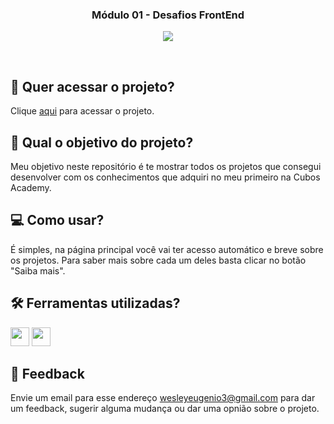 <h3 align="center">
 Módulo 01 - Desafios FrontEnd 
</h3>

<p align="center">
 <img src="https://img.shields.io/badge/status-conclu%C3%ADdo-green?style=for-the-badge"/>
</p>

<br>

## 🔗 Quer acessar o projeto?

Clique [aqui](https://eugenio-cyber.github.io/html-css-pages-challenge/) para acessar o projeto.

## 🏹 Qual o objetivo do projeto?

Meu objetivo neste repositório é te mostrar todos os projetos que consegui desenvolver com os conhecimentos que adquiri no meu primeiro na Cubos Academy.

## 💻 Como usar?

É simples, na página principal você vai ter acesso automático e breve sobre os projetos. Para saber mais sobre cada um deles basta clicar no botão "Saiba mais".

## 🛠️ Ferramentas utilizadas?

<div>
  <img height=30 src="https://img.shields.io/badge/HTML5-E34F26?style=for-the-badge&logo=html5&logoColor=white">
  <img height=30 src="https://img.shields.io/badge/CSS3-1572B6?style=for-the-badge&logo=css3&logoColor=white">
</div>

## 💬 Feedback

Envie um email para esse endereço <wesleyeugenio3@gmail.com> para dar um feedback, sugerir alguma mudança ou dar uma opnião sobre o projeto.
